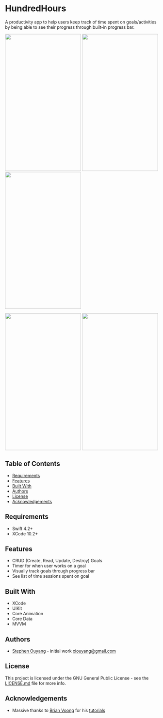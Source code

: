 # HundredHours

A productivity app to help users keep track of time spent on goals/activities by being able to see their progress through built-in progress bar.

<img src="https://user-images.githubusercontent.com/42627387/70857473-d6c5a100-1ea3-11ea-8fdb-35df520c1487.png" width="250" height="450"> <img src="https://user-images.githubusercontent.com/42627387/70857480-07a5d600-1ea4-11ea-964f-187e3944fbc4.png" width="250" height="450"> <img src="https://user-images.githubusercontent.com/42627387/70857482-0c6a8a00-1ea4-11ea-8ad6-792c954b87f7.png" width="250" height="450">

<img src="https://user-images.githubusercontent.com/42627387/70857484-12606b00-1ea4-11ea-9d1b-1be706cdf56e.png" width="250" height="450"> <img src="https://user-images.githubusercontent.com/42627387/70857485-14c2c500-1ea4-11ea-9533-822cb61c02ac.png" width="250" height="450">

## Table of Contents

* [Requirements](#Requirements)
* [Features](#Features)
* [Built With](#Built-With)
* [Authors](#Authors)
* [License](#License)
* [Acknowledgements](#Acknowledgements)

## Requirements

* Swift 4.2+
* XCode 10.2+

## Features

* CRUD (Create, Read, Update, Destroy) Goals
* Timer for when user works on a goal
* Visually track goals through progress bar
* See list of time sessions spent on goal

## Built With

* XCode
* UIKit
* Core Animation
* Core Data
* MVVM

## Authors

* [Stephen Ouyang](https://github.com/Xisouyang) - initial work
  xiouyang@gmail.com

## License

This project is licensed under the GNU General Public License - see the [LICENSE.md](https://github.com/Xisouyang/HundredHours/blob/master/LICENSE.md) file for more info.

## Acknowledgements

* Massive thanks to [Brian Voong](https://github.com/bhlvoong) for his [tutorials](https://www.youtube.com/channel/UCuP2vJ6kRutQBfRmdcI92mA/featured) 
